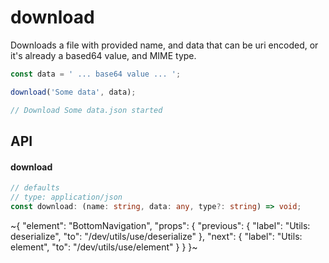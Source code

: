 
# download

Downloads a file with provided name, and data that can be uri encoded, or it's already a based64 value, and MIME type.

```ts
const data = ' ... base64 value ... ';

download('Some data', data);

// Download Some data.json started
```

## API

#### download

```ts
// defaults
// type: application/json
const download: (name: string, data: any, type?: string) => void;
```


~{
  "element": "BottomNavigation",
  "props": {
    "previous": {
      "label": "Utils: deserialize",
      "to": "/dev/utils/use/deserialize"
    },
    "next": {
      "label": "Utils: element",
      "to": "/dev/utils/use/element"
    }
  }
}~
